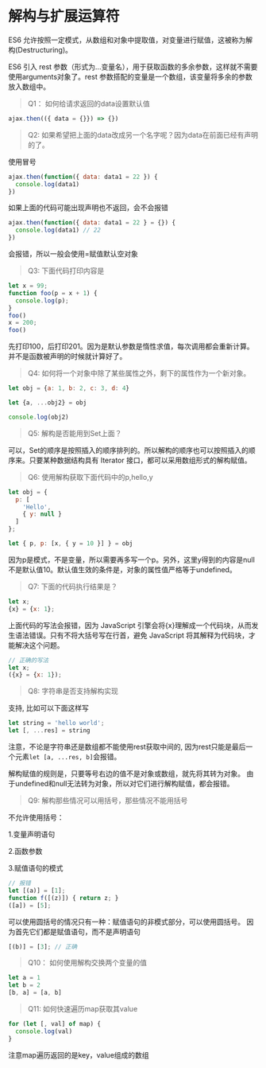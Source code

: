 # 解构与扩展运算符

ES6 允许按照一定模式，从数组和对象中提取值，对变量进行赋值，这被称为解构(Destructuring)。

ES6 引入 rest 参数（形式为...变量名），用于获取函数的多余参数，这样就不需要使用arguments对象了。rest 参数搭配的变量是一个数组，该变量将多余的参数放入数组中。

> Q1： 如何给请求返回的data设置默认值

```js
ajax.then(({ data = {}}) => {})
```

> Q2: 如果希望把上面的data改成另一个名字呢？因为data在前面已经有声明的了。

使用冒号

```js
ajax.then(function({ data: data1 = 22 }) {
  console.log(data1)
})
```

如果上面的代码可能出现声明也不返回，会不会报错

```js
ajax.then(function({ data: data1 = 22 } = {}) {
  console.log(data1) // 22
})
```

会报错，所以一般会使用=赋值默认空对象

> Q3: 下面代码打印内容是

```js
let x = 99;
function foo(p = x + 1) {
  console.log(p);
}
foo()
x = 200;
foo()
```

先打印100，后打印201。因为是默认参数是惰性求值，每次调用都会重新计算。并不是函数被声明的时候就计算好了。

> Q4: 如何将一个对象中除了某些属性之外，剩下的属性作为一个新对象。

```js
let obj = {a: 1, b: 2, c: 3, d: 4}

let {a, ...obj2} = obj

console.log(obj2)
```

> Q5: 解构是否能用到Set上面？

可以，Set的顺序是按照插入的顺序排列的。所以解构的顺序也可以按照插入的顺序来。只要某种数据结构具有 Iterator 接口，都可以采用数组形式的解构赋值。

> Q6: 使用解构获取下面代码中的p,hello,y

```js
let obj = {
  p: [
    'Hello',
    { y: null }
  ]
};

let { p, p: [x, { y = 10 }] } = obj
```

因为p是模式，不是变量，所以需要再多写一个p。另外，这里y得到的内容是null不是默认值10。默认值生效的条件是，对象的属性值严格等于undefined。

> Q7: 下面的代码执行结果是？

```js
let x;
{x} = {x: 1};
```

上面代码的写法会报错，因为 JavaScript 引擎会将{x}理解成一个代码块，从而发生语法错误。只有不将大括号写在行首，避免 JavaScript 将其解释为代码块，才能解决这个问题。

```js
// 正确的写法
let x;
({x} = {x: 1});
```

> Q8: 字符串是否支持解构实现

支持, 比如可以下面这样写

```js
let string = 'hello world';
let [, ...res] = string
```

注意，不论是字符串还是数组都不能使用rest获取中间的, 因为rest只能是最后一个元素`let [a, ...res, b]`会报错。

解构赋值的规则是，只要等号右边的值不是对象或数组，就先将其转为对象。
由于undefined和null无法转为对象，所以对它们进行解构赋值，都会报错。

> Q9: 解构那些情况可以用括号，那些情况不能用括号

不允许使用括号：

1.变量声明语句

2.函数参数

3.赋值语句的模式

```js
// 报错
let [(a)] = [1];
function f([(z)]) { return z; }
([a]) = [5];
```

可以使用圆括号的情况只有一种：赋值语句的非模式部分，可以使用圆括号。
因为首先它们都是赋值语句，而不是声明语句

```js
[(b)] = [3]; // 正确
```

> Q10： 如何使用解构交换两个变量的值

```js
let a = 1
let b = 2
[b, a] = [a, b]
```

> Q11: 如何快速遍历map获取其value

```js
for (let [, val] of map) {
  console.log(val)
}
```

注意map遍历返回的是key，value组成的数组

